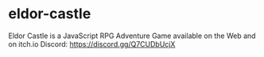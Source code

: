# eldor-castle
Eldor Castle is a JavaScript RPG Adventure Game available on the Web and on itch.io
Discord: https://discord.gg/Q7CUDbUcjX
